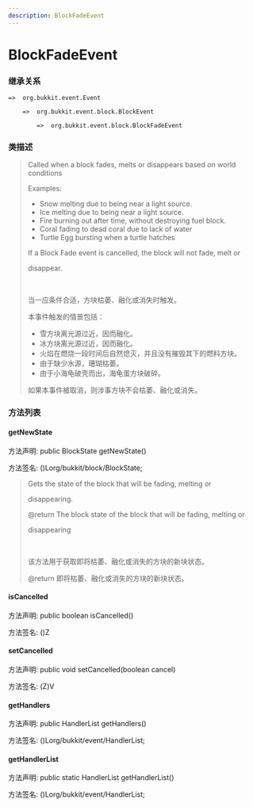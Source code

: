 ```yaml
---
description: BlockFadeEvent
---
```


# BlockFadeEvent

### 继承关系

    =>  org.bukkit.event.Event

        =>  org.bukkit.event.block.BlockEvent

            =>  org.bukkit.event.block.BlockFadeEvent

### 类描述

> Called when a block fades, melts or disappears based on world conditions
> 
> Examples:
> 
> <ul>
> 
> <li>Snow melting due to being near a light source.
> 
> <li>Ice melting due to being near a light source.
> 
> <li>Fire burning out after time, without destroying fuel block.
> 
> <li>Coral fading to dead coral due to lack of water</li>
> 
> <li>Turtle Egg bursting when a turtle hatches</li>
> 
> </ul>
> 
> If a Block Fade event is cancelled, the block will not fade, melt or
> 
> disappear.
> 
> <br>
> 
> 当一应条件合适，方块枯萎、融化或消失时触发。
> 
> 本事件触发的情景包括：
> 
> <ul>
> 
> <li>雪方块离光源过近，因而融化。
> 
> <li>冰方块离光源过近，因而融化。
> 
> <li>火焰在燃烧一段时间后自然熄灭，并且没有摧毁其下的燃料方块。
> 
> <li>由于缺少水源，珊瑚枯萎。
> 
> <li>由于小海龟破壳而出，海龟蛋方块破碎。
> 
> </ul>
> 
> 如果本事件被取消，则涉事方块不会枯萎、融化或消失。

### 方法列表

#### getNewState

方法声明: public BlockState getNewState()

方法签名: ()Lorg/bukkit/block/BlockState;

> Gets the state of the block that will be fading, melting or
> 
> disappearing.
> 
> @return The block state of the block that will be fading, melting or
> 
> disappearing
> 
> <br>
> 
> 该方法用于获取即将枯萎、融化或消失的方块的新块状态。
> 
> @return 即将枯萎、融化或消失的方块的新块状态。

#### isCancelled

方法声明: public boolean isCancelled()

方法签名: ()Z

#### setCancelled

方法声明: public void setCancelled(boolean cancel)

方法签名: (Z)V

#### getHandlers

方法声明: public HandlerList getHandlers()

方法签名: ()Lorg/bukkit/event/HandlerList;

#### getHandlerList

方法声明: public static HandlerList getHandlerList()

方法签名: ()Lorg/bukkit/event/HandlerList;
